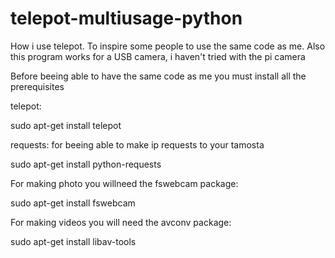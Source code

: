 # telepot-multiusage-python
How i use telepot. To inspire some people to use the same code as me.
Also this program works for a USB camera, i haven't tried with the pi camera

Before beeing able to have the same code as me you must install all the prerequisites

telepot:

sudo apt-get install telepot

requests:
for beeing able to make ip requests to your tamosta

sudo apt-get install python-requests


For making photo you willneed the fswebcam package:


sudo apt-get install fswebcam



For making videos you will need the avconv package:

sudo apt-get install libav-tools
